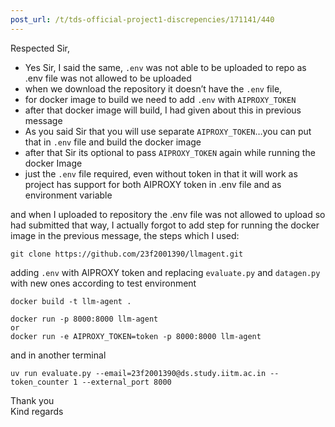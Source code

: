 ```yaml
---
post_url: /t/tds-official-project1-discrepencies/171141/440
---
```

Respected Sir,

* Yes Sir, I said the same, `.env` was not able to be uploaded to repo as .env file was not allowed to be uploaded
* when we download the repository it doesn’t have the `.env` file,
* for docker image to build we need to add `.env` with `AIPROXY_TOKEN`
* after that docker image will build, I had given about this in previous message
* As you said Sir that you will use separate `AIPROXY_TOKEN`…you can put that in `.env` file and build the docker image
* after that Sir its optional to pass `AIPROXY_TOKEN` again while running the docker Image
* just the `.env` file required, even without token in that it will work as project has support for both AIPROXY token in .env file and as environment variable

and when I uploaded to repository the .env file was not allowed to upload so had submitted that way, I actually forgot to add step for running the docker image in the previous message, the steps which I used:

```
git clone https://github.com/23f2001390/llmagent.git

```

adding `.env` with AIPROXY token and replacing `evaluate.py` and `datagen.py` with new ones according to test environment

```
docker build -t llm-agent .

```

```
docker run -p 8000:8000 llm-agent
or
docker run -e AIPROXY_TOKEN=token -p 8000:8000 llm-agent

```

and in another terminal

```
uv run evaluate.py --email=23f2001390@ds.study.iitm.ac.in --token_counter 1 --external_port 8000

```

Thank you  
Kind regards